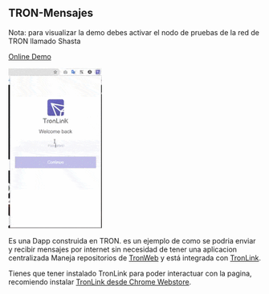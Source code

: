 ## TRON-Mensajes

Nota: para visualizar la demo debes activar el nodo de pruebas de la red de TRON llamado Shasta

[Online Demo](https://stevenstc.github.io/TRON-Mensajes/)

![contract-migration](./TUTORIAL/tron/shasta-network.gif)

Es una Dapp construida en TRON. es un ejemplo de como se podria enviar y recibir mensajes por internet sin necesidad de tener una aplicacion centralizada
Maneja repositorios de [TronWeb](https://github.com/tronprotocol/tron-web)
y está integrada con [TronLink](https://github.com/TronWatch/TronLink).

Tienes que tener instalado TronLink para poder interactuar con la pagina, recomiendo instalar  [TronLink desde Chrome Webstore](https://chrome.google.com/webstore/detail/ibnejdfjmmkpcnlpebklmnkoeoihofec/).
